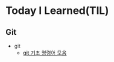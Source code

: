 # Today I Learned(TIL)

## Git
* git
  * [git 기초 명령어 모음](https://github.com/qorlgns1/TIL/blob/master/Git/git-%EB%AA%85%EB%A0%B9%EC%96%B4%EB%AA%A8%EC%9D%8C.md)